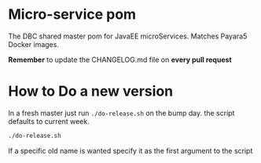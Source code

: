 # Micro-service pom

The DBC shared master pom for JavaEE microServices.
Matches Payara5 Docker images.

**Remember** to update the CHANGELOG.md file on **every pull request**

# How to Do a new version

In a fresh master just run `./do-release.sh` on the bump day. the script
defaults to current week.

```bash
./do-release.sh
```

If a specific old name is wanted specify it as the first argument to the script
